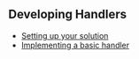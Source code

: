 ## Developing Handlers

 *  [Setting up your solution](/documentation/developing/setting-up-solution)
 *  [Implementing a basic handler](/documentation/developing/implementing-basic-handler)